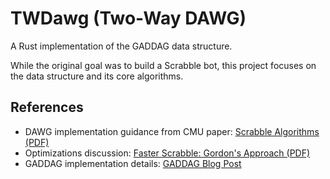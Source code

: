 # TWDawg (Two-Way DAWG)
A Rust implementation of the GADDAG data structure.

While the original goal was to build a Scrabble bot, this project focuses on the data structure and its core algorithms.

## References
- DAWG implementation guidance from CMU paper: [Scrabble Algorithms (PDF)](https://www.cs.cmu.edu/afs/cs/academic/class/15451-s06/www/lectures/scrabble.pdf)
- Optimizations discussion: [Faster Scrabble: Gordon's Approach (PDF)](https://ericsink.com/downloads/faster-scrabble-gordon.pdf)
- GADDAG implementation details: [GADDAG Blog Post](https://amedee.me/2020/11/04/fst-gaddag/)

